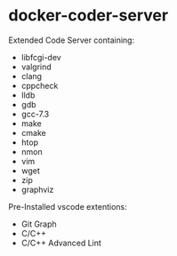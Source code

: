 # docker-coder-server
Extended Code Server containing:

 * libfcgi-dev
 * valgrind
 * clang
 * cppcheck
 * lldb
 * gdb
 * gcc-7.3
 * make
 * cmake
 * htop
 * nmon
 * vim
 * wget
 * zip
 * graphviz

 Pre-Installed vscode extentions:

 * Git Graph
 * C/C++
 * C/C++ Advanced Lint
